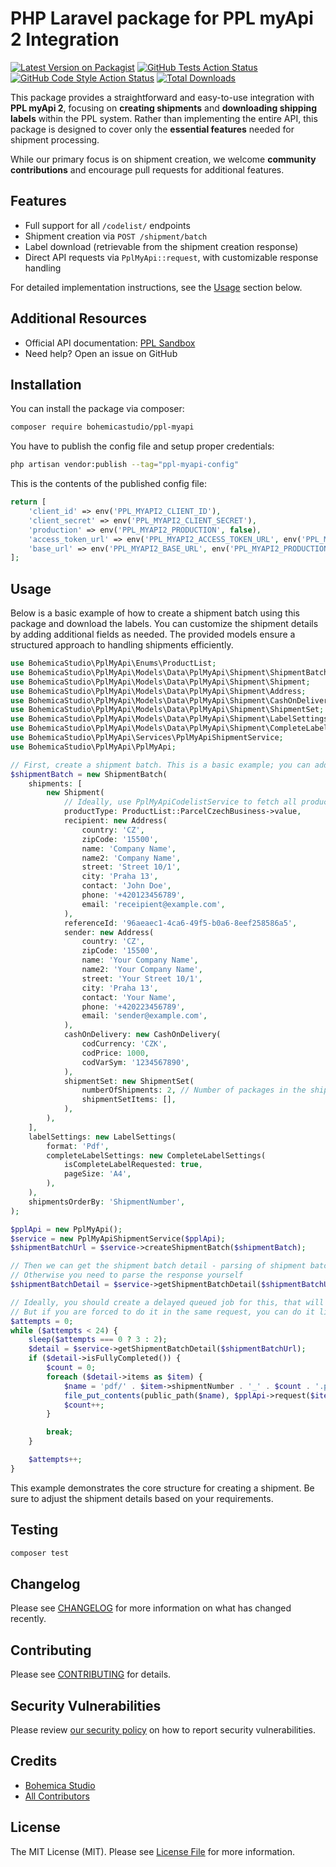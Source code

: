 # PHP Laravel package for PPL myApi 2 Integration

[![Latest Version on Packagist](https://img.shields.io/packagist/v/bohemicastudio/ppl-myapi.svg?style=flat-square)](https://packagist.org/packages/bohemicastudio/ppl-myapi)
[![GitHub Tests Action Status](https://img.shields.io/github/actions/workflow/status/bohemicastudio/ppl-myapi/run-tests.yml?branch=main&label=tests&style=flat-square)](https://github.com/bohemicastudio/ppl-myapi/actions?query=workflow%3Arun-tests+branch%3Amain)
[![GitHub Code Style Action Status](https://img.shields.io/github/actions/workflow/status/bohemicastudio/ppl-myapi/fix-php-code-style-issues.yml?branch=main&label=code%20style&style=flat-square)](https://github.com/bohemicastudio/ppl-myapi/actions?query=workflow%3A"Fix+PHP+code+style+issues"+branch%3Amain)
[![Total Downloads](https://img.shields.io/packagist/dt/bohemicastudio/ppl-myapi.svg?style=flat-square)](https://packagist.org/packages/bohemicastudio/ppl-myapi)

This package provides a straightforward and easy-to-use integration with **PPL myApi 2**, focusing on **creating shipments** and **downloading shipping labels** within the PPL system. Rather than implementing the entire API, this package is designed to cover only the **essential features** needed for shipment processing.

While our primary focus is on shipment creation, we welcome **community contributions** and encourage pull requests for additional features.

## Features
- Full support for all `/codelist/` endpoints
- Shipment creation via `POST /shipment/batch`
- Label download (retrievable from the shipment creation response)
- Direct API requests via `PplMyApi::request`, with customizable response handling

For detailed implementation instructions, see the [Usage](#usage) section below.

## Additional Resources
- Official API documentation: [PPL Sandbox](https://sandbox.ppl.cz/)
- Need help? Open an issue on GitHub

## Installation

You can install the package via composer:

```bash
composer require bohemicastudio/ppl-myapi
```

You have to publish the config file and setup proper credentials:

```bash
php artisan vendor:publish --tag="ppl-myapi-config"
```

This is the contents of the published config file:

```php
return [
    'client_id' => env('PPL_MYAPI2_CLIENT_ID'),
    'client_secret' => env('PPL_MYAPI2_CLIENT_SECRET'),
    'production' => env('PPL_MYAPI2_PRODUCTION', false),
    'access_token_url' => env('PPL_MYAPI2_ACCESS_TOKEN_URL', env('PPL_MYAPI2_PRODUCTION') ? 'https://api.dhl.com/ecs/ppl/myapi2/login/getAccessToken' : 'https://api-dev.dhl.com/ecs/ppl/myapi2/login/getAccessToken'),
    'base_url' => env('PPL_MYAPI2_BASE_URL', env('PPL_MYAPI2_PRODUCTION') ? 'https://api.dhl.com/ecs/ppl/myapi2' : 'https://api-dev.dhl.com/ecs/ppl/myapi2'),
];

```

## Usage

Below is a basic example of how to create a shipment batch using this package and download the labels. You can customize the shipment details by adding additional fields as needed. The provided models ensure a structured approach to handling shipments efficiently.

```php
use BohemicaStudio\PplMyApi\Enums\ProductList;
use BohemicaStudio\PplMyApi\Models\Data\PplMyApi\Shipment\ShipmentBatch;
use BohemicaStudio\PplMyApi\Models\Data\PplMyApi\Shipment\Shipment;
use BohemicaStudio\PplMyApi\Models\Data\PplMyApi\Shipment\Address;
use BohemicaStudio\PplMyApi\Models\Data\PplMyApi\Shipment\CashOnDelivery;
use BohemicaStudio\PplMyApi\Models\Data\PplMyApi\Shipment\ShipmentSet;
use BohemicaStudio\PplMyApi\Models\Data\PplMyApi\Shipment\LabelSettings;
use BohemicaStudio\PplMyApi\Models\Data\PplMyApi\Shipment\CompleteLabelSettings;
use BohemicaStudio\PplMyApi\Services\PplMyApiShipmentService;
use BohemicaStudio\PplMyApi\PplMyApi;

// First, create a shipment batch. This is a basic example; you can add more fields as required.
$shipmentBatch = new ShipmentBatch(
    shipments: [
        new Shipment(
            // Ideally, use PplMyApiCodelistService to fetch all product types, but you can also use enum as we assume it won't change
            productType: ProductList::ParcelCzechBusiness->value, 
            recipient: new Address(
                country: 'CZ',
                zipCode: '15500',
                name: 'Company Name',
                name2: 'Company Name',
                street: 'Street 10/1',
                city: 'Praha 13',
                contact: 'John Doe',
                phone: '+420123456789',
                email: 'receipient@example.com',
            ),
            referenceId: '96aeaec1-4ca6-49f5-b0a6-8eef258586a5',
            sender: new Address(
                country: 'CZ',
                zipCode: '15500',
                name: 'Your Company Name',
                name2: 'Your Company Name',
                street: 'Your Street 10/1',
                city: 'Praha 13',
                contact: 'Your Name',
                phone: '+420223456789',
                email: 'sender@example.com',
            ),
            cashOnDelivery: new CashOnDelivery(
                codCurrency: 'CZK',
                codPrice: 1000,
                codVarSym: '1234567890',
            ),
            shipmentSet: new ShipmentSet(
                numberOfShipments: 2, // Number of packages in the shipment
                shipmentSetItems: [],
            ),
        ),
    ],
    labelSettings: new LabelSettings(
        format: 'Pdf',
        completeLabelSettings: new CompleteLabelSettings(
            isCompleteLabelRequested: true,
            pageSize: 'A4',
        ),
    ),
    shipmentsOrderBy: 'ShipmentNumber',
);

$pplApi = new PplMyApi();
$service = new PplMyApiShipmentService($pplApi);
$shipmentBatchUrl = $service->createShipmentBatch($shipmentBatch);

// Then we can get the shipment batch detail - parsing of shipment batch detail will work only if there is only one shipment in the batch
// Otherwise you need to parse the response yourself
$shipmentBatchDetail = $service->getShipmentBatchDetail($shipmentBatchUrl);

// Ideally, you should create a delayed queued job for this, that will try this after 1 minute and repeat for let's say 10 minutes (as PPL API does not provide any webhook or callback)
// But if you are forced to do it in the same request, you can do it like this:
$attempts = 0;
while ($attempts < 24) {
    sleep($attempts === 0 ? 3 : 2);
    $detail = $service->getShipmentBatchDetail($shipmentBatchUrl);
    if ($detail->isFullyCompleted()) {
        $count = 0;
        foreach ($detail->items as $item) {
            $name = 'pdf/' . $item->shipmentNumber . '_' . $count . '.pdf';
            file_put_contents(public_path($name), $pplApi->request($item->labelUrl)->getBody()->getContents());
            $count++;
        }

        break;
    }

    $attempts++;
}
```

This example demonstrates the core structure for creating a shipment. Be sure to adjust the shipment details based on your requirements.

## Testing

```bash
composer test
```

## Changelog

Please see [CHANGELOG](CHANGELOG.md) for more information on what has changed recently.

## Contributing

Please see [CONTRIBUTING](CONTRIBUTING.md) for details.

## Security Vulnerabilities

Please review [our security policy](../../security/policy) on how to report security vulnerabilities.

## Credits

- [Bohemica Studio](https://github.com/BohemicaStudio)
- [All Contributors](../../contributors)

## License

The MIT License (MIT). Please see [License File](LICENSE.md) for more information.
